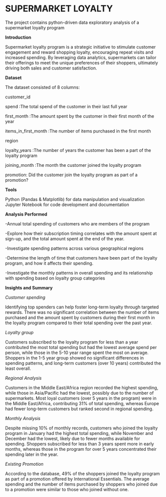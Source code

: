 # SUPERMARKET LOYALTY
The project contains python-driven data exploratory analysis of a supermarket loyalty program


**Introduction**

Supermarket loyalty program is a strategic initiative to stimulate customer engagement and reward shopping loyalty, encouraging repeat visits and increased spending. By leveraging data analytics, supermarkets can tailor their offerings to meet the unique preferences of their shoppers, ultimately driving both sales and customer satisfaction.


**Dataset**

The dataset consisted of 8 columns:

 customer_id 
 
spend :The total spend of the customer in their last full year

 first_month :The amount spent by the customer in their first month of the year
 
items_in_first_month :The number of items purchased in the first month

 region
 
 loyalty_years :The number of years the customer has been a part of the loyalty program
 
joining_month :The month the customer joined the loyalty program

promotion: Did the customer join the loyalty program as part of a promotion? 


**Tools**

Python (Pandas & Matplotlib) for data manipulation and visualization
Jupyter Notebook for code development and documentation


**Analysis Performed**

-Annual total spending of customers who are members of the program

-Explore how their subscription timing correlates with the amount spent at sign-up, and the total amount spent at the end of the year.

-Investigate spending patterns across various geographical regions

-Determine the length of time that customers have been part of the loyalty program, and how it affects their spending.

-Investigate the monthly patterns in overall spending and its relationship with spending based on loyalty group categories


**Insights and Summary**

_Customer spending_

Identifying top spenders can help foster long-term loyalty through targeted rewards. There was no significant correlation between the number of items purchased and the amount spent by customers during their first month in the loyalty program compared to their total spending over the past year.

_Loyalty group_

Customers subscribed to the loyalty program for less than a year contributed the most total spending but had the lowest average spend per person, while those in the 5-10 year range spent the most on average. Shoppers in the 1-5 year group showed no significant differences in spending patterns, and long-term customers (over 10 years) contributed the least overall.

_Regional Analysis_

Customers in the Middle East/Africa region recorded the highest spending, while those in Asia/Pacific had the lowest, possibly due to the number of supermarkets. Most loyal customers (over 5 years in the program) were in the Middle East/Africa, contributing 31% of total spending, whereas Europe had fewer long-term customers but ranked second in regional spending.

_Monthly Analysis_

Despite missing 10% of monthly records, customers who joined the loyalty program in January had the highest total spending, while November and December had the lowest, likely due to fewer months available for spending. Shoppers subscribed for less than 3 years spent more in early months, whereas those in the program for over 5 years concentrated their spending later in the year.

_Existing Promotion_

According to the database, 49% of the shoppers joined the loyalty program as part of a promotion offered by International Essentials. The average spending and the number of items purchased by shoppers who joined due to a promotion were similar to those who joined without one.
